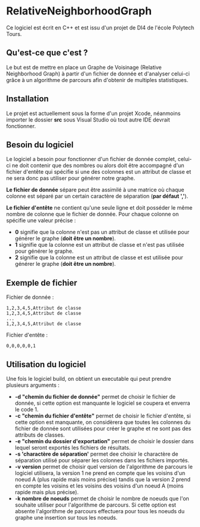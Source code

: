 # RelativeNeighborhoodGraph

Ce logiciel est écrit en C++ et est issu d'un projet de DI4 de l'école Polytech Tours.

## Qu'est-ce que c'est ?

Le but est de mettre en place un Graphe de Voisinage (Relative Neighborhood Graph) à partir d'un fichier de donnée et d'analyser celui-ci grâce à un algorithme de parcours afin d'obtenir de multiples statistiques.

## Installation

Le projet est actuellement sous la forme d'un projet Xcode, néanmoins importer le dossier **src** sous Visual Studio où tout autre IDE devrait fonctionner.

## Besoin du logiciel
Le logiciel a besoin pour fonctionner d'un fichier de donnée complet, celui-ci ne doit contenir que des nombres ou alors doit être accompagné d'un fichier d'entête qui spécifie si une des colonnes est un attribut de classe et ne sera donc pas utiliser pour générer notre graphe.

**Le fichier de donnée** sépare peut être assimilé à une matrice où chaque colonne est séparé par un certain caractère de séparation (**par défaut ','**).

**Le fichier d'entête** ne contient qu'une seule ligne et doit posséder le même nombre de colonne que le fichier de donnée. 
Pour chaque colonne on spécifie une valeur précise :

* **0** signifie que la colonne n'est pas un attribut de classe et utilisée pour générer le graphe (**doit être un nombre**).
* **1** signifie que la colonne est un attribut de classe et n'est pas utilisée pour générer le graphe.
* **2** signifie que la colonne est un attribut de classe et est utilisée pour générer le graphe (**doit être un nombre**).

## Exemple de fichier

Fichier de donnée :

```
1,2,3,4,5,Attribut de classe
1,2,3,4,5,Attribut de classe
...
1,2,3,4,5,Attribut de classe
```

Fichier d'entête :

```
0,0,0,0,0,1
```

## Utilisation du logiciel

Une fois le logiciel build, on obtient un executable qui peut prendre plusieurs arguments :

* **-d "chemin du fichier de donnée"** permet de choisir le fichier de donnée, si cette option est manquante le logiciel se coupera et enverra le code 1.
* **-c "chemin du fichier d'entête"** permet de choisir le fichier d'entête, si cette option est manquante, on considèrera que toutes les colonnes du fichier de donnée sont utilisées pour créer le graphe et ne sont pas des attributs de classes.
*  **-e "chemin du dossier d'exportation"** permet de choisir le dossier dans lequel seront exportés les fichiers de résultats.
*  **-s 'charactère de séparation'** permet dee choisir le charactère de séparation utilisé pour séparer les colonnes dans les fichiers importés.
*  **-v version** permet de choisir quel version de l'algorithme de parcours le logiciel utilisera, la version 1 ne prend en compte que les voisins d'un noeud A (plus rapide mais moins précise) tandis que la version 2 prend en compte les voisins et les voisins des voisins d'un noeud A (moins rapide mais plus précise).
*  **-k nombre de noeuds** permet de choisir le nombre de noeuds que l'on souhaite utiliser pour l'algorithme de parcours. Si cette option est absente l'algorithme de parcours effectuera pour tous les noeuds du graphe une insertion sur tous les noeuds.

